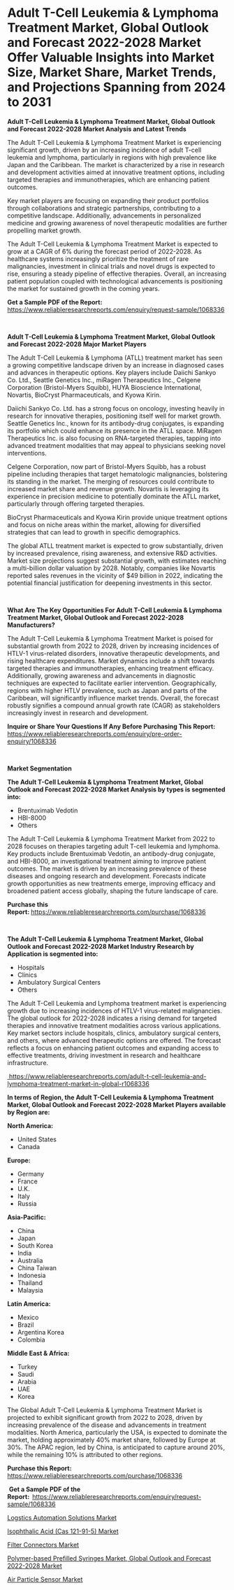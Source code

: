 <p><h1>Adult T-Cell Leukemia & Lymphoma Treatment Market, Global Outlook and Forecast 2022-2028 Market Offer Valuable Insights into Market Size, Market Share, Market Trends, and Projections Spanning from 2024 to 2031</h1></p><p><strong>Adult T-Cell Leukemia & Lymphoma Treatment Market, Global Outlook and Forecast 2022-2028 Market Analysis and Latest Trends</strong></p>
<p><p>The Adult T-Cell Leukemia & Lymphoma Treatment Market is experiencing significant growth, driven by an increasing incidence of adult T-cell leukemia and lymphoma, particularly in regions with high prevalence like Japan and the Caribbean. The market is characterized by a rise in research and development activities aimed at innovative treatment options, including targeted therapies and immunotherapies, which are enhancing patient outcomes. </p><p>Key market players are focusing on expanding their product portfolios through collaborations and strategic partnerships, contributing to a competitive landscape. Additionally, advancements in personalized medicine and growing awareness of novel therapeutic modalities are further propelling market growth. </p><p>The Adult T-Cell Leukemia & Lymphoma Treatment Market is expected to grow at a CAGR of 6% during the forecast period of 2022-2028. As healthcare systems increasingly prioritize the treatment of rare malignancies, investment in clinical trials and novel drugs is expected to rise, ensuring a steady pipeline of effective therapies. Overall, an increasing patient population coupled with technological advancements is positioning the market for sustained growth in the coming years.</p></p>
<p><strong>Get a Sample PDF of the Report:&nbsp;</strong> <a href="https://www.reliableresearchreports.com/enquiry/request-sample/1068336">https://www.reliableresearchreports.com/enquiry/request-sample/1068336</a></p>
<p>&nbsp;</p>
<p><strong>Adult T-Cell Leukemia & Lymphoma Treatment Market, Global Outlook and Forecast 2022-2028 Major Market Players</strong></p>
<p><p>The Adult T-Cell Leukemia & Lymphoma (ATLL) treatment market has seen a growing competitive landscape driven by an increase in diagnosed cases and advances in therapeutic options. Key players include Daiichi Sankyo Co. Ltd., Seattle Genetics Inc., miRagen Therapeutics Inc., Celgene Corporation (Bristol-Myers Squibb), HUYA Bioscience International, Novartis, BioCryst Pharmaceuticals, and Kyowa Kirin.</p><p>Daiichi Sankyo Co. Ltd. has a strong focus on oncology, investing heavily in research for innovative therapies, positioning itself well for market growth. Seattle Genetics Inc., known for its antibody-drug conjugates, is expanding its portfolio which could enhance its presence in the ATLL space. MiRagen Therapeutics Inc. is also focusing on RNA-targeted therapies, tapping into advanced treatment modalities that may appeal to physicians seeking novel interventions.</p><p>Celgene Corporation, now part of Bristol-Myers Squibb, has a robust pipeline including therapies that target hematologic malignancies, bolstering its standing in the market. The merging of resources could contribute to increased market share and revenue growth. Novartis is leveraging its experience in precision medicine to potentially dominate the ATLL market, particularly through offering targeted therapies.</p><p>BioCryst Pharmaceuticals and Kyowa Kirin provide unique treatment options and focus on niche areas within the market, allowing for diversified strategies that can lead to growth in specific demographics.</p><p>The global ATLL treatment market is expected to grow substantially, driven by increased prevalence, rising awareness, and extensive R&D activities. Market size projections suggest substantial growth, with estimates reaching a multi-billion dollar valuation by 2028. Notably, companies like Novartis reported sales revenues in the vicinity of $49 billion in 2022, indicating the potential financial justification for deepening investments in this sector.</p></p>
<p>&nbsp;</p>
<p><strong>What Are The Key Opportunities For Adult T-Cell Leukemia & Lymphoma Treatment Market, Global Outlook and Forecast 2022-2028 Manufacturers?</strong></p>
<p><p>The Adult T-Cell Leukemia & Lymphoma Treatment Market is poised for substantial growth from 2022 to 2028, driven by increasing incidences of HTLV-1 virus-related disorders, innovative therapeutic developments, and rising healthcare expenditures. Market dynamics include a shift towards targeted therapies and immunotherapies, enhancing treatment efficacy. Additionally, growing awareness and advancements in diagnostic techniques are expected to facilitate earlier intervention. Geographically, regions with higher HTLV prevalence, such as Japan and parts of the Caribbean, will significantly influence market trends. Overall, the forecast robustly signifies a compound annual growth rate (CAGR) as stakeholders increasingly invest in research and development.</p></p>
<p><strong>Inquire or Share Your Questions If Any Before Purchasing This Report:</strong> <a href="https://www.reliableresearchreports.com/enquiry/pre-order-enquiry/1068336">https://www.reliableresearchreports.com/enquiry/pre-order-enquiry/1068336</a></p>
<p>&nbsp;</p>
<p><strong>Market Segmentation</strong></p>
<p><strong>The Adult T-Cell Leukemia & Lymphoma Treatment Market, Global Outlook and Forecast 2022-2028 Market Analysis by types is segmented into:</strong></p>
<p><ul><li>Brentuximab Vedotin</li><li>HBI-8000</li><li>Others</li></ul></p>
<p><p>The Adult T-Cell Leukemia & Lymphoma Treatment Market from 2022 to 2028 focuses on therapies targeting adult T-cell leukemia and lymphoma. Key products include Brentuximab Vedotin, an antibody-drug conjugate, and HBI-8000, an investigational treatment aiming to improve patient outcomes. The market is driven by an increasing prevalence of these diseases and ongoing research and development. Forecasts indicate growth opportunities as new treatments emerge, improving efficacy and broadened patient access globally, shaping the future landscape of care.</p></p>
<p><strong>Purchase this Report:&nbsp;</strong><a href="https://www.reliableresearchreports.com/purchase/1068336">https://www.reliableresearchreports.com/purchase/1068336</a></p>
<p>&nbsp;</p>
<p><strong>The Adult T-Cell Leukemia & Lymphoma Treatment Market, Global Outlook and Forecast 2022-2028 Market Industry Research by Application is segmented into:</strong></p>
<p><ul><li>Hospitals</li><li>Clinics</li><li>Ambulatory Surgical Centers</li><li>Others</li></ul></p>
<p><p>The Adult T-Cell Leukemia and Lymphoma treatment market is experiencing growth due to increasing incidences of HTLV-1 virus-related malignancies. The global outlook for 2022-2028 indicates a rising demand for targeted therapies and innovative treatment modalities across various applications. Key market sectors include hospitals, clinics, ambulatory surgical centers, and others, where advanced therapeutic options are offered. The forecast reflects a focus on enhancing patient outcomes and expanding access to effective treatments, driving investment in research and healthcare infrastructure.</p></p>
<p><a href="https://www.reliableresearchreports.com/adult-t-cell-leukemia-and-lymphoma-treatment-market-in-global-r1068336">&nbsp;https://www.reliableresearchreports.com/adult-t-cell-leukemia-and-lymphoma-treatment-market-in-global-r1068336</a></p>
<p><strong>In terms of Region, the Adult T-Cell Leukemia & Lymphoma Treatment Market, Global Outlook and Forecast 2022-2028 Market Players available by Region are:</strong></p>
<p>
    <p> <strong> North America: </strong>
        <ul>
            <li>United States</li>
            <li>Canada</li>
        </ul>
        </p> 
    <p> <strong> Europe: </strong>
        <ul>
            <li>Germany</li>
            <li>France</li>
            <li>U.K.</li>
            <li>Italy</li>
            <li>Russia</li>
        </ul>
        </p> 
    <p> <strong> Asia-Pacific: </strong>
        <ul>
            <li>China</li>
            <li>Japan</li>
            <li>South Korea</li>
            <li>India</li>
            <li>Australia</li>
            <li>China Taiwan</li>
            <li>Indonesia</li>
            <li>Thailand</li>
            <li>Malaysia</li>
        </ul>
        </p> 
    <p> <strong> Latin America: </strong>
        <ul>
            <li>Mexico</li>
            <li>Brazil</li>
            <li>Argentina Korea</li>
            <li>Colombia</li>
        </ul>
        </p> 
    <p> <strong> Middle East & Africa: </strong>
        <ul>
            <li>Turkey</li>
            <li>Saudi</li>
            <li>Arabia</li>
            <li>UAE</li>
            <li>Korea</li>
        </ul>
    </p>
    </p>
<p><p>The Global Adult T-Cell Leukemia & Lymphoma Treatment Market is projected to exhibit significant growth from 2022 to 2028, driven by increasing prevalence of the disease and advancements in treatment modalities. North America, particularly the USA, is expected to dominate the market, holding approximately 40% market share, followed by Europe at 30%. The APAC region, led by China, is anticipated to capture around 20%, while the remaining 10% is attributed to other regions.</p></p>
<p><strong>Purchase this Report: </strong><a href="https://www.reliableresearchreports.com/purchase/1068336">https://www.reliableresearchreports.com/purchase/1068336</a></p>
<p>&nbsp;<strong>Get a Sample PDF of the Report:&nbsp;&nbsp;</strong><a href="https://www.reliableresearchreports.com/enquiry/request-sample/1068336">https://www.reliableresearchreports.com/enquiry/request-sample/1068336</a></p>
<p><strong></strong></p>
<p><p><a href="https://medium.com/@jacob.gibson4568/analyzing-logstics-automation-solutions-market-dynamics-and-growth-drivers-and-forecasted-for-b8c37f4f5623">Logstics Automation Solutions Market</a></p><p><a href="https://issuu.com/reportprime-2/docs/isophthalic-acid-cas-121-91-5-marke_47687f33fcc84b">Isophthalic Acid (Cas 121-91-5) Market</a></p><p><a href="https://www.linkedin.com/pulse/global-filter-connectors-industry-types-applications-ecbyc?trackingId=%2B48Re3OtSm6%2BUe5WaHexOg%3D%3D">Filter Connectors Market</a></p><p><a href="https://github.com/YashRP12/Market-Research-Report-List-6/blob/main/polymer-based-prefilled-syringes-market-global-outlook-and-forecast-2022-2028-market.md">Polymer-based Prefilled Syringes Market, Global Outlook and Forecast 2022-2028 Market</a></p><p><a href="https://www.linkedin.com/pulse/air-particle-sensor-market-forecasts-trends-impact-analysis-niu6e?trackingId=fHCBqg1ETuCwTboVbulfaQ%3D%3D">Air Particle Sensor Market</a></p></p>